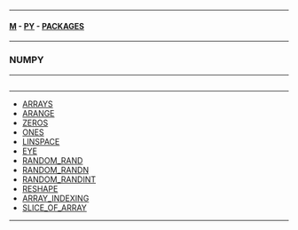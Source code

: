 
---

#### [M](https://github.com/ttltrk/TTT/blob/master/menu.md) - [PY](https://github.com/ttltrk/TTT/blob/master/PY/PY.md) - [PACKAGES](https://github.com/ttltrk/TTT/blob/master/PY/PACKAGES/PACKAGES.md)

---

### NUMPY

---

```

```

---

* [ARRAYS](https://github.com/ttltrk/TTT/blob/master/PY/PACKAGES/NUMPY/ARRAYS/ARRAYS.md)
* [ARANGE](https://github.com/ttltrk/TTT/blob/master/PY/PACKAGES/NUMPY/ARANGE/ARANGE.md)
* [ZEROS](https://github.com/ttltrk/TTT/blob/master/PY/PACKAGES/NUMPY/ZEROS/ZEROS.md)
* [ONES](https://github.com/ttltrk/TTT/blob/master/PY/PACKAGES/NUMPY/ONES/ONES.md)
* [LINSPACE](https://github.com/ttltrk/TTT/blob/master/PY/PACKAGES/NUMPY/LINSPACE/LINSPACE.md)
* [EYE](https://github.com/ttltrk/TTT/blob/master/PY/PACKAGES/NUMPY/EYE/EYE.md)
* [RANDOM_RAND](https://github.com/ttltrk/TTT/blob/master/PY/PACKAGES/NUMPY/RANDOM_RAND/RANDOM_RAND.md)
* [RANDOM_RANDN](https://github.com/ttltrk/TTT/blob/master/PY/PACKAGES/NUMPY/RANDOM_RANDN/RANDOM_RANDN.md)
* [RANDOM_RANDINT](https://github.com/ttltrk/TTT/blob/master/PY/PACKAGES/NUMPY/RANDOM_RANDINT/RANDOM_RANDINT.md)
* [RESHAPE](https://github.com/ttltrk/TTT/blob/master/PY/PACKAGES/NUMPY/RESHAPE/RESHAPE.md)
* [ARRAY_INDEXING](https://github.com/ttltrk/TTT/blob/master/PY/PACKAGES/NUMPY/ARRAY_INDEXING/ARRAY_INDEXING.md)
* [SLICE_OF_ARRAY](https://github.com/ttltrk/TTT/blob/master/PY/PACKAGES/NUMPY/SLICE_OF_ARRAY/SLICE_OF_ARRAY.md)

---
